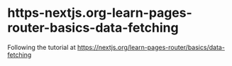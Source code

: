 # https-nextjs.org-learn-pages-router-basics-data-fetching
Following the tutorial at https://nextjs.org/learn-pages-router/basics/data-fetching
